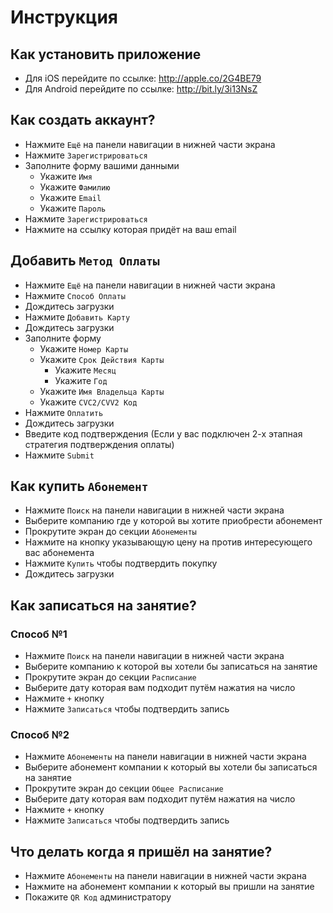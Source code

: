 # Инструкция

## Как установить приложение

- Для iOS перейдите по ссылке: http://apple.co/2G4BE79
- Для Android перейдите по ссылке: http://bit.ly/3i13NsZ

## Как создать аккаунт?

- Нажмите `Ещё` на панели навигации в нижней части экрана
- Нажмите `Зарегистрироваться`
- Заполните форму вашими данными
  - Укажите `Имя`
  - Укажите `Фамилию`
  - Укажите `Email`
  - Укажите `Пароль`
- Нажмите `Зарегистрироваться`
- Нажмите на ссылку которая придёт на ваш email

## Добавить `Метод Оплаты`

- Нажмите `Ещё` на панели навигации в нижней части экрана
- Нажмите `Способ Оплаты`
- Дождитесь загрузки
- Нажмите `Добавить Карту`
- Дождитесь загрузки
- Заполните форму
  - Укажите `Номер Карты`
  - Укажите `Срок Действия Карты`
    - Укажите `Месяц`
    - Укажите `Год`
  - Укажите `Имя Владельца Карты`
  - Укажите `CVC2/CVV2 Код`
- Нажмите `Оплатить`
- Дождитесь загрузки
- Введите код подтверждения (Если у вас подключен 2-х этапная стратегия подтверждения оплаты)
- Нажмите `Submit`

## Как купить `Абонемент`
- Нажмите `Поиск` на панели навигации в нижней части экрана
- Выберите компанию где у которой вы хотите приобрести абонемент
- Прокрутите экран до секции `Абонементы`
- Нажмите на кнопку указывающую цену на против интересующего вас абонемента
- Нажмите `Купить` чтобы подтвердить покупку
- Дождитесь загрузки

## Как записаться на занятие?

### Способ №1
- Нажмите `Поиск` на панели навигации в нижней части экрана
- Выберите компанию к которой вы хотели бы записаться на занятие
- Прокрутите экран до секции `Расписание`
- Выберите дату которая вам подходит путём нажатия на число
- Нажмите `+` кнопку
- Нажмите `Записаться` чтобы подтвердить запись

### Способ №2
- Нажмите `Абонементы` на панели навигации в нижней части экрана
- Выберите абонемент компании к который вы хотели бы записаться на занятие
- Прокрутите экран до секции `Общее Расписание`
- Выберите дату которая вам подходит путём нажатия на число
- Нажмите `+` кнопку
- Нажмите `Записаться` чтобы подтвердить запись

## Что делать когда я пришёл на занятие?
- Нажмите `Абонементы` на панели навигации в нижней части экрана
- Нажмите на абонемент компании к который вы пришли на занятие
- Покажите `QR Код` администратору
